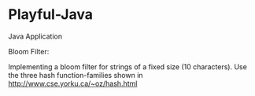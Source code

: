 # Playful-Java
Java Application

Bloom Filter:

Implementing  a bloom filter for strings of a fixed size (10 characters). Use the three hash function-families shown in http://www.cse.yorku.ca/~oz/hash.html
